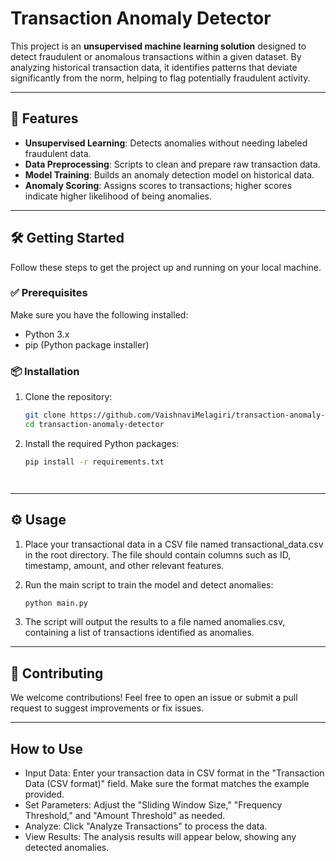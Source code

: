 # Transaction Anomaly Detector

This project is an **unsupervised machine learning solution** designed to detect fraudulent or anomalous transactions within a given dataset. By analyzing historical transaction data, it identifies patterns that deviate significantly from the norm, helping to flag potentially fraudulent activity.

---

## 🚀 Features

- **Unsupervised Learning**: Detects anomalies without needing labeled fraudulent data.
- **Data Preprocessing**: Scripts to clean and prepare raw transaction data.
- **Model Training**: Builds an anomaly detection model on historical data.
- **Anomaly Scoring**: Assigns scores to transactions; higher scores indicate higher likelihood of being anomalies.

---

## 🛠 Getting Started

Follow these steps to get the project up and running on your local machine.

### ✅ Prerequisites

Make sure you have the following installed:

- Python 3.x  
- pip (Python package installer)

### 📦 Installation

1. Clone the repository:

   ```bash
   git clone https://github.com/VaishnaviMelagiri/transaction-anomaly-detector.git
   cd transaction-anomaly-detector

2. Install the required Python packages:

   ```bash
   pip install -r requirements.txt




---

## ⚙️ Usage

1. Place your transactional data in a CSV file named transactional_data.csv in the root directory.
The file should contain columns such as ID, timestamp, amount, and other relevant features.


2. Run the main script to train the model and detect anomalies:

   ```bash
   python main.py


3. The script will output the results to a file named anomalies.csv, containing a list of transactions identified as anomalies.




---

## 🤝 Contributing

We welcome contributions!
Feel free to open an issue or submit a pull request to suggest improvements or fix issues.

---

## How to Use
 * Input Data: Enter your transaction data in CSV format in the "Transaction Data (CSV format)" field. Make sure the format matches the example provided.
 * Set Parameters: Adjust the "Sliding Window Size," "Frequency Threshold," and "Amount Threshold" as needed.
 * Analyze: Click "Analyze Transactions" to process the data.
 * View Results: The analysis results will appear below, showing any detected anomalies.
   
